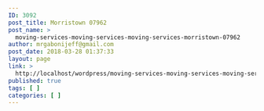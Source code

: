 ```yaml
---
ID: 3092
post_title: Morristown 07962
post_name: >
  moving-services-moving-services-moving-services-morristown-07962
author: mrgabonijeff@gmail.com
post_date: 2018-03-28 01:37:33
layout: page
link: >
  http://localhost/wordpress/moving-services-moving-services-moving-services-morristown-07962/
published: true
tags: [ ]
categories: [ ]
---
```

